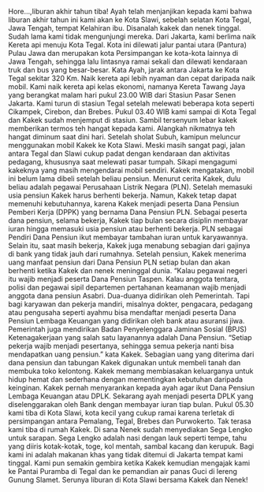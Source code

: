 Hore…,liburan akhir tahun
tiba! Ayah telah menjanjikan
kepada kami bahwa liburan
akhir tahun ini kami akan ke
Kota Slawi, sebelah selatan
Kota Tegal, Jawa Tengah,
tempat Kelahiran ibu.
Disanalah kakek dan nenek
tinggal. Sudah lama kami tidak
mengunjungi mereka.
Dari Jakarta, kami berlima naik
Kereta api menuju Kota Tegal.
Kota ini dilewati jalur pantai
utara (Pantura) Pulau Jawa dan
merupakan kota Persimpangan
ke kota-kota lainnya di Jawa
Tengah, sehingga lalu lintasnya
ramai sekali dan dilewati
kendaraan truk dan bus yang
besar-besar. Kata Ayah, jarak
antara Jakarta ke Kota Tegal
sekitar 320 Km. Naik kereta
api lebih nyaman dan cepat
daripada naik mobil. Kami
naik kereta api kelas ekonomi,
namanya Kereta Tawang Jaya
yang berangkat malam hari
pukul 23.00 WIB dari Stasiun
Pasar Senen Jakarta.
Kami turun di stasiun Tegal setelah melewati beberapa kota seperti
Cikampek, Cirebon, dan Brebes.
Pukul 03.40 WIB kami sampai di Kota Tegal dan Kakek sudah
menjemput di stasiun. Sambil tersenyum lebar kakek memberikan
termos teh hangat kepada kami. Alangkah nikmatnya teh hangat
diminum saat dini hari. Setelah sholat Subuh, kamipun meluncur
menggunakan mobil Kakek ke Kota Slawi. Meski masih sangat pagi,
jalan antara Tegal dan Slawi cukup padat dengan kendaraan dan
aktivitas pedagang, khususnya saat melewati pasar tumpah. Sikapi
mengagumi kakeknya yang masih mengendarai mobil sendiri.
Kakek mengatakan, mobil ini belum lama dibeli setelah beliau
pensiun.
Menurut cerita Kakek, dulu beliau adalah pegawai Perusahaan Listrik
Negara (PLN). Setelah memasuki usia pensiun Kakek harus berhenti
bekerja. Namun, Kakek tetap dapat memenuhi kebutuhannya,
karena Kakek menjadi peserta Dana Pensiun Pemberi Kerja (DPPK)
yang bernama Dana Pensiun PLN. Sebagai peserta dana pensiun,
selama bekerja, Kakek tiap bulan secara disiplin membayar iuran
hingga memasuki usia pensiun atau berhenti bekerja. PLN sebagai
Pendiri Dana Pensiun ikut membayar tambahan iuran untuk
karyawannya. Selain itu, saat masih bekerja, Kakek juga menabung
sebagian dari gajinya di bank yang tidak jauh dari rumahnya.
Setelah pensiun, Kakek menerima uang manfaat pensiun dari Dana
Pensiun PLN setiap bulan dan akan berhenti ketika Kakek dan nenek
meninggal dunia. “Kalau pegawai negeri itu wajib menjadi peserta
Dana Pensiun Taspen. Kalau anggota tentara, polisi dan pegawai
sipil departemen pertahanan keamanan wajib menjadi anggota
dana pensiun Asabri. Dua-duanya didirikan oleh Pemerintah. Tapi
bagi karyawan dan pekerja mandiri, misalnya dokter, pengacara,
pedagang atau pengusaha seperti ayahmu bisa mendaftar menjadi
peserta Dana Pensiun Lembaga Keuangan yang didirikan oleh
bank atau asuransi jiwa.
Pemerintah juga mendirikan Badan Penyelenggara Jaminan
Sosial (BPJS) Ketenagakerjaan yang salah satu layanannya
adalah Dana Pensiun. “Setiap pekerja wajib menjadi pesertanya,
sehingga semua pekerja nanti bisa mendapatkan uang pensiun.”
kata Kakek. Sebagian uang yang diterima dari dana pensiun dan
tabungan Kakek digunakan untuk membeli tanah dan membuka
toko kelontong. Kakek memang membiasakan keluarganya untuk
hidup hemat dan sederhana dengan mementingkan kebutuhan
daripada keinginan. Kakek pernah menyarankan kepada ayah agar
ikut Dana Pensiun Lembaga Keuangan atau DPLK. Sekarang ayah
menjadi peserta DPLK yang diselenggarakan oleh Bank dengan
membayar iuran tiap bulan.
Pukul 05.30 kami tiba di Kota Slawi, kota kecil yang cukup ramai
karena terletak di persimpangan antara Pemalang, Tegal, Brebes
dan Purwokerto. Tak terasa kami tiba di rumah Kakek. Di sana
Nenek sudah menyediakan Sega Lengko untuk sarapan. Sega
Lengko adalah nasi dengan lauk seperti tempe, tahu yang diiris
kotak-kotak, toge, kol mentah, sambal kacang dan kerupuk. Bagi
kami ini adalah makanan khas yang tidak ditemui di Jakarta tempat
kami tinggal. Kami pun semakin gembira ketika Kakek kemudian
mengajak kami ke Pantai Puramba di Tegal dan ke pemandian air
panas Guci di lereng Gunung Slamet. Serunya liburan di Kota Slawi
bersama Kakek dan Nenek!
